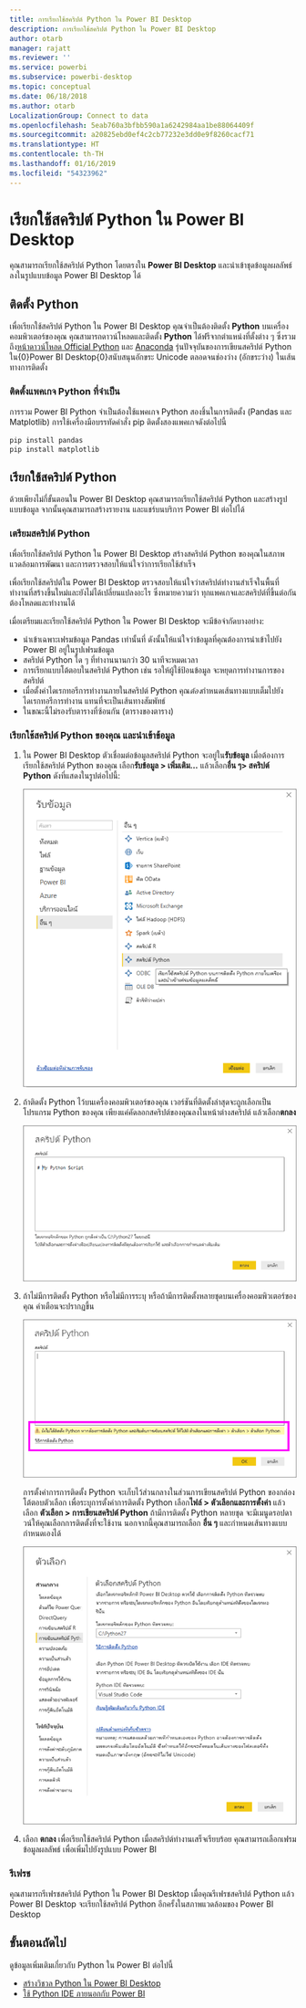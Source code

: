 ```yaml
---
title: การเรียกใช้สคริปต์ Python ใน Power BI Desktop
description: การเรียกใช้สคริปต์ Python ใน Power BI Desktop
author: otarb
manager: rajatt
ms.reviewer: ''
ms.service: powerbi
ms.subservice: powerbi-desktop
ms.topic: conceptual
ms.date: 06/18/2018
ms.author: otarb
LocalizationGroup: Connect to data
ms.openlocfilehash: 5eab760a3bfbb590a1a6242984aa1be88064409f
ms.sourcegitcommit: a20825ebd0ef4c2cb77232e3dd0e9f8260cacf71
ms.translationtype: HT
ms.contentlocale: th-TH
ms.lasthandoff: 01/16/2019
ms.locfileid: "54323962"
---
```

# <a name="run-python-scripts-in-power-bi-desktop"></a>เรียกใช้สคริปต์ Python ใน Power BI Desktop
คุณสามารถเรียกใช้สคริปต์ Python โดยตรงใน **Power BI Desktop** และนำเข้าชุดข้อมูลผลลัพธ์ลงในรูปแบบข้อมูล Power BI Desktop ได้

## <a name="install-python"></a>ติดตั้ง Python
เพื่อเรียกใช้สคริปต์ Python ใน Power BI Desktop คุณจำเป็นต้องติดตั้ง **Python** บนเครื่องคอมพิวเตอร์ของคุณ คุณสามารถดาวน์โหลดและติดตั้ง **Python** ได้ฟรีจากตำแหน่งที่ตั้งต่าง ๆ ซึ่งรวมถึง[หน้าดาวน์โหลด Official Python](https://www.python.org/) และ [Anaconda](https://anaconda.org/anaconda/python/) รุ่นปัจจุบันของการเขียนสคริปต์ Python ใน{0}Power BI Desktop{0}สนับสนุนอักขระ Unicode ตลอดจนช่องว่าง (อักขระว่าง) ในเส้นทางการติดตั้ง

### <a name="install-required-python-packages"></a>ติดตั้งแพคเกจ Python ที่จำเป็น
การรวม Power BI Python จำเป็นต้องใช้แพคเกจ Python สองชิ้นในการติดตั้ง (Pandas และ Matplotlib)  การใช้เครื่องมือบรรทัดคำสั่ง pip ติดตั้งสองแพคเกจดังต่อไปนี้

```
pip install pandas
pip install matplotlib
```

## <a name="run-python-scripts"></a>เรียกใช้สคริปต์ Python
ด้วยเพียงไม่กี่ขั้นตอนใน Power BI Desktop คุณสามารถเรียกใช้สคริปต์ Python และสร้างรูปแบบข้อมูล จากนั้นคุณสามารถสร้างรายงาน และแชร์บนบริการ Power BI ต่อไปได้

### <a name="prepare-a-python-script"></a>เตรียมสคริปต์ Python
เพื่อเรียกใช้สคริปต์ Python ใน Power BI Desktop สร้างสคริปต์ Python ของคุณในสภาพแวดล้อมการพัฒนา และการตรวจสอบให้แน่ใจว่าการเรียกใช้สำเร็จ

เพื่อเรียกใช้สคริปต์ใน Power BI Desktop ตรวจสอบให้แน่ใจว่าสคริปต์ทำงานสำเร็จในพื้นที่ทำงานที่สร้างขึ้นใหม่และยังไม่ได้เปลี่ยนแปลงอะไร ซึ่งหมายความว่า ทุกแพคเกจและสคริปต์ที่ขึ้นต่อกัน ต้องโหลดและทำงานได้

เมื่อเตรียมและเรียกใช้สคริปต์ Python ใน Power BI Desktop จะมีข้อจำกัดบางอย่าง:

* นำเข้าเฉพาะเฟรมข้อมูล Pandas เท่านั้นที่ ดังนั้นให้แน่ใจว่าข้อมูลที่คุณต้องการนำเข้าไปยัง Power BI อยู่ในรูปเฟรมข้อมูล
* สคริปต์ Python ใด ๆ ที่ทำงานนานกว่า 30 นาทีจะหมดเวลา
* การเรียกแบบโต้ตอบในสคริปต์ Python เช่น รอให้ผู้ใช้ป้อนข้อมูล จะหยุดการทำงานการของสคริปต์
* เมื่อตั้งค่าไดเรกทอรีการทำงานภายในสคริปต์ Python คุณ*ต้อง*กำหนดเส้นทางแบบเต็มไปยังไดเรกทอรีการทำงาน แทนที่จะเป็นเส้นทางสัมพัทธ์
* ในขณะนี้ไม่รองรับตารางที่ซ้อนกัน (ตารางของตาราง) 

### <a name="run-your-python-script-and-import-data"></a>เรียกใช้สคริปต์ Python ของคุณ และนำเข้าข้อมูล
1. ใน Power BI Desktop ตัวเชื่อมต่อข้อมูลสคริปต์ Python จะอยู่ใน**รับข้อมูล** เมื่อต้องการเรียกใช้สคริปต์ Python ของคุณ เลือก**รับข้อมูล &gt; เพิ่มเติม...** แล้วเลือก**อื่น ๆ&gt; สคริปต์ Python** ดังที่แสดงในรูปต่อไปนี้:
   
   ![](media/desktop-python-scripts/python-scripts-1.png)
2. ถ้าติดตั้ง Python ไว้บนเครื่องคอมพิวเตอร์ของคุณ เวอร์ชันที่ติดตั้งล่าสุดจะถูกเลือกเป็นโปรแกรม Python ของคุณ เพียงแค่คัดลอกสคริปต์ของคุณลงในหน้าต่างสคริปต์ แล้วเลือก**ตกลง**
   
   ![](media/desktop-python-scripts/python-scripts-2.png)
3. ถ้าไม่มีการติดตั้ง Python หรือไม่มีการระบุ หรือถ้ามีการติดตั้งหลายชุดบนเครื่องคอมพิวเตอร์ของคุณ คำเตือนจะปรากฏขึ้น
   
   ![](media/desktop-python-scripts/python-scripts-3.png)
   
   การตั้งค่าการการติดตั้ง Python จะเก็บไว้ส่วนกลางในส่วนการเขียนสคริปต์ Python  ของกล่องโต้ตอบตัวเลือก เพื่อระบุการตั้งค่าการติดตั้ง Python เลือก**ไฟล์ > ตัวเลือกและการตั้งค่า** แล้วเลือก **ตัวเลือก > การเขียนสคริปต์ Python** ถ้ามีการติดตั้ง Python หลายชุด จะมีเมนูดรอปดาวน์ให้คุณเลือกการติดตั้งที่จะใช้งาน นอกจากนี้คุณสามารถเลือก **อื่น ๆ** และกำหนดเส้นทางแบบกำหนดเองได้
   
   ![](media/desktop-python-scripts/python-scripts-4.png)
4. เลือก **ตกลง** เพื่อเรียกใช้สคริปต์ Python เมื่อสคริปต์ทำงานเสร็จเรียบร้อย คุณสามารถเลือกเฟรมข้อมูลผลลัพธ์ เพื่อเพิ่มไปยังรูปแบบ Power BI

### <a name="refresh"></a>รีเฟรช
คุณสามารถรีเฟรชสคริปต์ Python ใน Power BI Desktop เมื่อคุณรีเฟรชสคริปต์ Python แล้ว Power BI Desktop จะเรียกใช้สคริปต์ Python อีกครั้งในสภาพแวดล้อมของ Power BI Desktop

## <a name="next-steps"></a>ขั้นตอนถัดไป
ดูข้อมูลเพิ่มเติมเกี่ยวกับ Python ใน Power BI ต่อไปนี้

* [สร้างวิชวล Python ใน Power BI Desktop](desktop-python-visuals.md)
* [ใช้ Python IDE ภายนอกกับ Power BI](desktop-python-ide.md)
